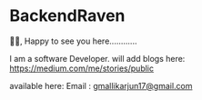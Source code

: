 # BackendRaven

🙋‍♂, Happy to see you here............

I am a software Developer.
will add blogs here: https://medium.com/me/stories/public



available here: 
Email : gmallikarjun17@gmail.com


